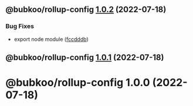 ## @bubkoo/rollup-config [1.0.2](https://github.com/bubkoo/configs/compare/@bubkoo/rollup-config@1.0.1...@bubkoo/rollup-config@1.0.2) (2022-07-18)


### Bug Fixes

* export node module ([fccdddb](https://github.com/bubkoo/configs/commit/fccdddb26bc10be2cc5bb54d3d5cea161163071e))

## @bubkoo/rollup-config [1.0.1](https://github.com/bubkoo/configs/compare/@bubkoo/rollup-config@1.0.0...@bubkoo/rollup-config@1.0.1) (2022-07-18)

# @bubkoo/rollup-config 1.0.0 (2022-07-18)
